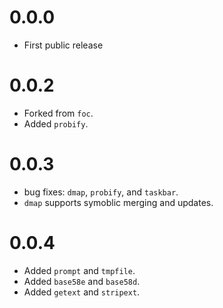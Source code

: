 # 0.0.0
- First public release

# 0.0.2
- Forked from `foc`.
- Added `probify`.

# 0.0.3
- bug fixes: `dmap`, `probify`, and `taskbar`.
- `dmap` supports symoblic merging and updates.

# 0.0.4
- Added `prompt` and `tmpfile`.
- Added `base58e` and `base58d`.
- Added `getext` and `stripext`.
